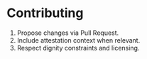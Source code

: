# Contributing
1. Propose changes via Pull Request.
2. Include attestation context when relevant.
3. Respect dignity constraints and licensing.
